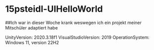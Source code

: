 # 15psteidl-UIHelloWorld

##Ich war in dieser Woche krank weswegen ich ein projekt meiner Mitschüler adaptiert habe

UnityVersion: 2020.3.18f1
VisualStudioVersion: 2019
OperationSystem: Windows 11, version 22H2
